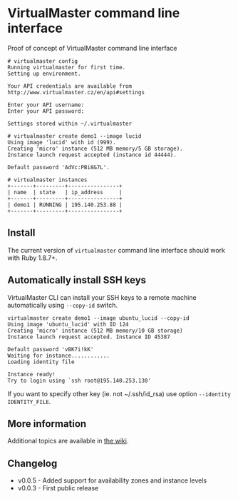 # VirtualMaster command line interface

Proof of concept of VirtualMaster command line interface

    # virtualmaster config
    Running virtualmaster for first time.
    Setting up environment.

    Your API credentials are available from http://www.virtualmaster.cz/en/api#settings

    Enter your API username:
    Enter your API password:

    Settings stored within ~/.virtualmaster

    # virtualmaster create demo1 --image lucid
    Using image 'lucid' with id (999).
    Creating 'micro' instance (512 MB memory/5 GB storage).
    Instance launch request accepted (instance id 44444).

    Default password 'AdVc:PBi8&7L'.

    # virtualmaster instances
    +-------+---------+----------------+
    | name  | state   | ip_address     |
    +-------+---------+----------------+
    | demo1 | RUNNING | 195.140.253.88 |
    +-------+---------+----------------+

## Install

The current version of `virtualmaster` command line interface should work with Ruby 1.8.7+.

## Automatically install SSH keys

VirtualMaster CLI can install your SSH keys to a remote machine automatically using `--copy-id` switch.


	virtualmaster create demo1 --image ubuntu_lucid --copy-id 
	Using image 'ubuntu_lucid' with ID 124
	Creating 'micro' instance (512 MB memory/10 GB storage)
	Instance launch request accepted. Instance ID 45387

	Default password 'vBK7i!kK'
	Waiting for instance............
	Loading identity file

	Instance ready!
	Try to login using `ssh root@195.140.253.130'
	
If you want to specify other key (ie. not ~/.ssh/id\_rsa) use option `--identity IDENTITY_FILE`.

## More information	

Additional topics are available in [the wiki](https://github.com/Virtualmaster/virtualmaster-cli/wiki).

## Changelog

* v0.0.5 - Added support for availability zones and instance levels
* v0.0.3 - First public release
